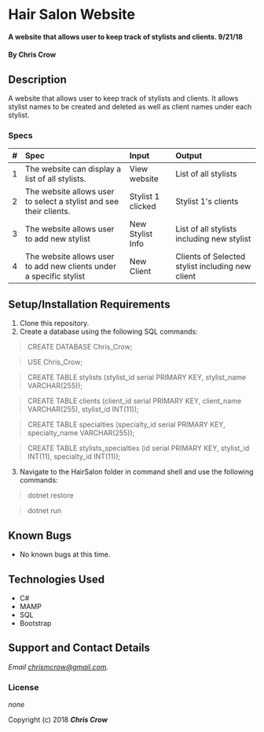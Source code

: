 # Hair Salon Website

#### A website that allows user to keep track of stylists and clients. 9/21/18

#### By **Chris Crow**

## Description

A website that allows user to keep track of stylists and clients. It allows stylist names to be created and deleted as well as client names under each stylist.

### Specs
| # | Spec | Input | Output |
| :-------------     | :-------------     | :------------- | :------------- |
| 1 | The website can display a list of all stylists.  | View website | List of all stylists |
| 2 | The website allows user to select a stylist and see their clients.  | Stylist 1 clicked | Stylist 1's clients |
| 3 | The website allows user to add new stylist | New Stylist Info | List of all stylists including new stylist |
| 4 | The website allows user to add new clients under a specific stylist | New Client | Clients of Selected stylist including new client |


## Setup/Installation Requirements

1. Clone this repository.
2. Create a database using the following SQL commands:
  > CREATE DATABASE Chris_Crow;

  > USE Chris_Crow;

  > CREATE TABLE stylists (stylist_id serial PRIMARY KEY, stylist_name VARCHAR(255));

  > CREATE TABLE clients (client_id serial PRIMARY KEY, client_name VARCHAR(255), stylist_id INT(11));
  
  > CREATE TABLE specialties (specialty_id serial PRIMARY KEY, specialty_name VARCHAR(255));
  
  > CREATE TABLE stylists_specialties (id serial PRIMARY KEY, stylist_id INT(11), specialty_id INT(11));

3. Navigate to the HairSalon folder in command shell and use the following commands:
  > dotnet restore

  > dotnet run

## Known Bugs
* No known bugs at this time.

## Technologies Used
* C#
* MAMP
* SQL
* Bootstrap

## Support and Contact Details

_Email chrismcrow@gmail.com._

### License

*none*

Copyright (c) 2018 **_Chris Crow_**
